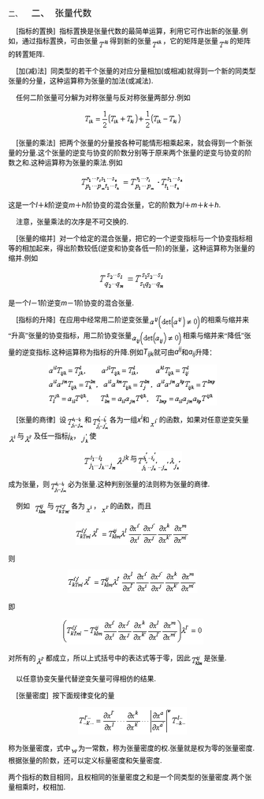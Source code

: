 <div class=Section1>
<p class=MsoNormal align=left style='margin-left:36.0pt;text-align:left;
text-indent:-36.0pt'><span lang=EN-US>二、<span style='font:7.0pt "Times New Roman"'>&nbsp;&nbsp;&nbsp;&nbsp;&nbsp;&nbsp;&nbsp;
</span></span><span lang=ZH-CN style='font-size:14.0pt;font-family:宋体_GB2312;
color:black'>二、</span><span lang=EN-US style='font-size:7.0pt;color:black'>&nbsp;&nbsp;&nbsp;
</span><span lang=ZH-CN style='font-size:14.0pt;font-family:宋体_GB2312;
color:black'>张量代数</span></p>
<p class=MsoNormal align=left style='text-align:left'><span lang=EN-US
style='color:black'>&nbsp;&nbsp;&nbsp; [</span><span lang=ZH-CN
style='font-family:宋体_GB2312;color:black'>指标的置换</span><span lang=EN-US
style='color:black'>]&nbsp; </span><span lang=ZH-CN style='font-family:宋体_GB2312;
color:black'>指标置换是张量代数的最简单运算，利用它可作出新的张量</span><span lang=EN-US
style='color:black'>.</span><span lang=ZH-CN style='font-family:宋体_GB2312;
color:black'>例如，通过指标置换，可由张量</span><sub><span lang=EN-US style='color:black'><img
width=24 height=20 src="res/17e9d95da129bdd93c34fb6cc6aaaa52_5620_files/image002.gif"
u1:shapes="_x0000_i1025" align=absmiddle></span></sub><span lang=ZH-CN
style='font-family:宋体_GB2312;color:black'>得到新的张量</span><sub><span lang=EN-US
style='color:black'><img width=24 height=20
src="res/17e9d95da129bdd93c34fb6cc6aaaa52_5620_files/image004.gif" u1:shapes="_x0000_i1026"
align=absmiddle></span></sub><span lang=ZH-CN style='font-family:宋体_GB2312;
color:black'>，它的矩阵是张量</span><sub><span lang=EN-US style='color:black'><img
width=24 height=20 src="res/17e9d95da129bdd93c34fb6cc6aaaa52_5620_files/image005.gif"
u1:shapes="_x0000_i1027" align=absmiddle></span></sub><span lang=ZH-CN
style='font-family:宋体_GB2312;color:black'>的矩阵的转置矩阵</span><span lang=EN-US
style='color:black'>.</span></p>
<p class=MsoNormal align=left style='text-align:left'><span lang=EN-US
style='color:black'>&nbsp;&nbsp;&nbsp; [</span><span lang=ZH-CN
style='font-family:宋体_GB2312;color:black'>加</span><span lang=EN-US
style='color:black'>(</span><span lang=ZH-CN style='font-family:宋体_GB2312;
color:black'>减</span><span lang=EN-US style='color:black'>)</span><span
lang=ZH-CN style='font-family:宋体_GB2312;color:black'>法</span><span lang=EN-US
style='color:black'>]&nbsp; </span><span lang=ZH-CN style='font-family:宋体_GB2312;
color:black'>同类型的若干个张量的对应分量相加</span><span lang=EN-US style='color:black'>(</span><span
lang=ZH-CN style='font-family:宋体_GB2312;color:black'>或相减</span><span
lang=EN-US style='color:black'>)</span><span lang=ZH-CN style='font-family:
宋体_GB2312;color:black'>就得到一个新的同类型张量的分量，这种运算称为张量的加法</span><span lang=EN-US
style='color:black'>(</span><span lang=ZH-CN style='font-family:宋体_GB2312;
color:black'>或减法</span><span lang=EN-US style='color:black'>).</span></p>
<p class=MsoNormal align=left style='text-align:left'><span lang=EN-US
style='color:black'>&nbsp;&nbsp;&nbsp; </span><span lang=ZH-CN
style='font-family:宋体_GB2312;color:black'>任何二阶张量可分解为对称张量与反对称张量两部分</span><span
lang=EN-US style='color:black'>.</span><span lang=ZH-CN style='font-family:
宋体_GB2312;color:black'>例如</span></p>
<p class=MsoNormal align=center style='text-align:center'><sub><span
lang=EN-US style='color:black'><img width=197 height=41
src="res/17e9d95da129bdd93c34fb6cc6aaaa52_5620_files/image007.gif" u1:shapes="_x0000_i1028"></span></sub></p>
<p class=MsoNormal align=left style='text-align:left'><span lang=EN-US
style='color:black'>&nbsp;&nbsp;&nbsp; [</span><span lang=ZH-CN
style='font-family:宋体_GB2312;color:black'>张量的乘法</span><span lang=EN-US
style='color:black'>]&nbsp; </span><span lang=ZH-CN style='font-family:宋体_GB2312;
color:black'>把两个张量的分量按各种可能情形相乘起来，就会得到一个新张量的分量</span><span lang=EN-US
style='color:black'>.</span><span lang=ZH-CN style='font-family:宋体_GB2312;
color:black'>这个张量的逆变与协变的阶数分别等于原来两个张量的逆变与协变的阶数之和</span><span lang=EN-US
style='color:black'>.</span><span lang=ZH-CN style='font-family:宋体_GB2312;
color:black'>这种运算称为张量的乘法</span><span lang=EN-US style='color:black'>.</span><span
lang=ZH-CN style='font-family:宋体_GB2312;color:black'>例如</span><span lang=EN-US
style='color:black'>&nbsp;&nbsp;&nbsp;&nbsp;&nbsp;&nbsp;&nbsp; </span></p>
<p class=MsoNormal align=center style='text-align:center'><sub><span
lang=EN-US style='color:black'><img width=213 height=35
src="res/17e9d95da129bdd93c34fb6cc6aaaa52_5620_files/image009.gif" u1:shapes="_x0000_i1029"></span></sub></p>
<p class=MsoNormal align=left style='text-align:left'><span lang=ZH-CN
style='font-family:宋体_GB2312;color:black'>这是一个</span><i><span lang=EN-US
style='color:black'>l</span></i><span lang=ZH-CN style='font-family:宋体_GB2312;
color:black'>＋</span><i><span lang=EN-US style='color:black'>k</span></i><span
lang=ZH-CN style='font-family:宋体_GB2312;color:black'>阶逆变</span><i><span
lang=EN-US style='color:black'>m</span></i><span lang=ZH-CN style='font-family:
宋体_GB2312;color:black'>＋</span><i><span lang=EN-US style='color:black'>h</span></i><span
lang=ZH-CN style='font-family:宋体_GB2312;color:black'>阶协变的混合张量，它的阶数为</span><i><span
lang=EN-US style='color:black'>l</span></i><span lang=ZH-CN style='font-family:
宋体_GB2312;color:black'>＋</span><i><span lang=EN-US style='color:black'>m</span></i><span
lang=ZH-CN style='font-family:宋体_GB2312;color:black'>＋</span><i><span
lang=EN-US style='color:black'>k</span></i><span lang=ZH-CN style='font-family:
宋体_GB2312;color:black'>＋</span><i><span lang=EN-US style='color:black'>h</span></i><span
lang=EN-US style='color:black'>.</span></p>
<p class=MsoNormal align=left style='text-align:left'><span lang=EN-US
style='color:black'>&nbsp;&nbsp;&nbsp; </span><span lang=ZH-CN
style='font-family:宋体_GB2312;color:black'>注意，张量乘法的次序是不可交换的</span><span
lang=EN-US style='color:black'>.</span></p>
<p class=MsoNormal align=left style='text-align:left'><span lang=EN-US
style='color:black'>&nbsp;&nbsp;&nbsp; [</span><span lang=ZH-CN
style='font-family:宋体_GB2312;color:black'>张量的缩并</span><span lang=EN-US
style='color:black'>]&nbsp; </span><span lang=ZH-CN style='font-family:宋体_GB2312;
color:black'>对一个给定的混合张量，把它的一个逆变指标与一个协变指标相等的相加起来，得出阶数较低</span><span lang=EN-US
style='color:black'>(</span><span lang=ZH-CN style='font-family:宋体_GB2312;
color:black'>逆变和协变各低一阶</span><span lang=EN-US style='color:black'>)</span><span
lang=ZH-CN style='font-family:宋体_GB2312;color:black'>的张量，这种运算称为张量的缩并</span><span
lang=EN-US style='color:black'>.</span><span lang=ZH-CN style='font-family:
宋体_GB2312;color:black'>例如</span></p>
<p class=MsoNormal align=center style='text-align:center'><sub><span
lang=EN-US style='color:black'><img width=136 height=40
src="res/17e9d95da129bdd93c34fb6cc6aaaa52_5620_files/image011.gif" u1:shapes="_x0000_i1039"></span></sub></p>
<p class=MsoNormal align=left style='text-align:left'><span lang=ZH-CN
style='font-family:宋体_GB2312;color:black'>是一个</span><i><span lang=EN-US
style='color:black'>l</span></i><span lang=ZH-CN style='font-family:宋体_GB2312;
color:black'>－</span><span lang=EN-US style='color:black'>1</span><span
lang=ZH-CN style='font-family:宋体_GB2312;color:black'>阶逆变</span><i><span
lang=EN-US style='color:black'>m</span></i><span lang=ZH-CN style='font-family:
宋体_GB2312;color:black'>－</span><span lang=EN-US style='color:black'>1</span><span
lang=ZH-CN style='font-family:宋体_GB2312;color:black'>阶协变的混合张量</span><span
lang=EN-US style='color:black'>.</span></p>
<p class=MsoNormal align=left style='text-align:left'><span lang=EN-US
style='color:black'>&nbsp;&nbsp;&nbsp; [</span><span lang=ZH-CN
style='font-family:宋体_GB2312;color:black'>指标的升降</span><span lang=EN-US
style='color:black'>]&nbsp; </span><span lang=ZH-CN style='font-family:宋体_GB2312;
color:black'>在应用中经常用二阶逆变张量</span><sub><span lang=EN-US style='color:black'><img
width=105 height=32 src="res/17e9d95da129bdd93c34fb6cc6aaaa52_5620_files/image013.gif"
u1:shapes="_x0000_i1040" align=absmiddle></span></sub><span lang=ZH-CN
style='font-family:宋体_GB2312;color:black'>的相乘与缩并来“升高”张量的协变指标，用二阶协变张量</span><sub><span
lang=EN-US style='color:black'><img width=104 height=32
src="res/17e9d95da129bdd93c34fb6cc6aaaa52_5620_files/image015.gif" u1:shapes="_x0000_i1041"
align=absmiddle></span></sub><span lang=ZH-CN style='font-family:宋体_GB2312;
color:black'>相乘与缩并来“降低”张量的逆变指标</span><span lang=EN-US style='color:black'>.</span><span
lang=ZH-CN style='font-family:宋体_GB2312;color:black'>这种运算称为指标的升降</span><span
lang=EN-US style='color:black'>.</span><span lang=ZH-CN style='font-family:
宋体_GB2312;color:black'>例如</span><i><span lang=EN-US style='color:black'>T<sub>ijk</sub></span></i><span
lang=ZH-CN style='font-family:宋体_GB2312;color:black'>就可由</span><i><span
lang=EN-US style='color:black'>a<sup>ij</sup></span></i><span lang=ZH-CN
style='font-family:宋体_GB2312;color:black'>和</span><i><span lang=EN-US
style='color:black'>a<sub>ij</sub></span></i><span lang=ZH-CN style='font-family:
宋体_GB2312;color:black'>升降：</span></p>
<p class=MsoNormal align=center style='text-align:center'><sub><span
lang=EN-US style='color:black'><img width=343 height=83
src="res/17e9d95da129bdd93c34fb6cc6aaaa52_5620_files/image017.gif" u1:shapes="_x0000_i1042"></span></sub></p>
<p class=MsoNormal align=left style='text-align:left'><span lang=EN-US
style='color:black'>&nbsp;&nbsp;&nbsp; [</span><span lang=ZH-CN
style='font-family:宋体_GB2312;color:black'>张量的商律</span><span lang=EN-US
style='color:black'>]&nbsp; </span><span lang=ZH-CN style='font-family:宋体_GB2312;
color:black'>设</span><sub><span lang=EN-US style='color:black'><img width=37
height=27 src="res/17e9d95da129bdd93c34fb6cc6aaaa52_5620_files/image019.gif"
u1:shapes="_x0000_i1043" align=absmiddle></span></sub><span lang=ZH-CN
style='font-family:宋体_GB2312;color:black'>和</span><sub><span lang=EN-US
style='color:black'><img width=37 height=32
src="res/17e9d95da129bdd93c34fb6cc6aaaa52_5620_files/image021.gif" u1:shapes="_x0000_i1044"
align=absmiddle></span></sub><span lang=ZH-CN style='font-family:宋体_GB2312;
color:black'>各为一组</span><i><span lang=EN-US style='color:black'>x<sup>i</sup></span></i><span
lang=ZH-CN style='font-family:宋体_GB2312;color:black'>和</span><sub><span
lang=EN-US style='color:black'><img width=20 height=23
src="res/17e9d95da129bdd93c34fb6cc6aaaa52_5620_files/image023.gif" u1:shapes="_x0000_i1045"
align=absmiddle></span></sub><span lang=ZH-CN style='font-family:宋体_GB2312;
color:black'>的函数，如果对任意逆变矢量</span><sub><span lang=EN-US style='color:black'><img
width=18 height=21 src="res/17e9d95da129bdd93c34fb6cc6aaaa52_5620_files/image025.gif"
u1:shapes="_x0000_i1046" align=absmiddle></span></sub><span lang=ZH-CN
style='font-family:宋体_GB2312;color:black'>与</span><sub><span lang=EN-US
style='color:black'><img width=20 height=21
src="res/17e9d95da129bdd93c34fb6cc6aaaa52_5620_files/image027.gif" u1:shapes="_x0000_i1047"
align=absmiddle></span></sub><span lang=ZH-CN style='font-family:宋体_GB2312;
color:black'>及任一指标</span><i><span lang=EN-US style='color:black'>j<sub>k</sub></span></i><span
lang=ZH-CN style='font-family:宋体_GB2312;color:black'>，</span><sub><span
lang=EN-US style='color:black'><img width=19 height=24
src="res/17e9d95da129bdd93c34fb6cc6aaaa52_5620_files/image029.gif" u1:shapes="_x0000_i1048"
align=absmiddle></span></sub><span lang=ZH-CN style='font-family:宋体_GB2312;
color:black'>使</span></p>
<p class=MsoNormal align=center style='text-align:center'><sub><span
lang=EN-US style='color:black'><img width=96 height=37
src="res/17e9d95da129bdd93c34fb6cc6aaaa52_5620_files/image031.gif" u1:shapes="_x0000_i1049"
align=absmiddle></span></sub><span lang=ZH-CN style='font-family:宋体_GB2312;
color:black'>与</span><sub><span lang=EN-US style='color:black'><img width=91
height=42 src="res/17e9d95da129bdd93c34fb6cc6aaaa52_5620_files/image033.gif"
u1:shapes="_x0000_i1050" align=absmiddle></span></sub></p>
<p class=MsoNormal align=left style='text-align:left'><span lang=ZH-CN
style='font-family:宋体_GB2312;color:black'>成为张量，则</span><sub><span lang=EN-US
style='color:black'><img width=37 height=27
src="res/17e9d95da129bdd93c34fb6cc6aaaa52_5620_files/image034.gif" u1:shapes="_x0000_i1051"
align=absmiddle></span></sub><span lang=ZH-CN style='font-family:宋体_GB2312;
color:black'>必为张量</span><span lang=EN-US style='color:black'>.</span><span
lang=ZH-CN style='font-family:宋体_GB2312;color:black'>这种判别张量的法则称为张量的商律</span><span
lang=EN-US style='color:black'>.</span></p>
<p class=MsoNormal align=left style='text-align:left'><span lang=EN-US
style='color:black'>&nbsp;&nbsp;&nbsp; </span><span lang=ZH-CN
style='font-family:宋体_GB2312;color:black'>例如</span><span lang=EN-US
style='color:black'>&nbsp; <sub><img width=27 height=24
src="res/17e9d95da129bdd93c34fb6cc6aaaa52_5620_files/image036.gif" u1:shapes="_x0000_i1052"
align=absmiddle></sub></span><span lang=ZH-CN style='font-family:宋体_GB2312;
color:black'>与</span><sub><span lang=EN-US style='color:black'><img width=35
height=24 src="res/17e9d95da129bdd93c34fb6cc6aaaa52_5620_files/image038.gif"
u1:shapes="_x0000_i1053" align=absmiddle></span></sub><span lang=ZH-CN
style='font-family:宋体_GB2312;color:black'>各为</span><sub><span lang=EN-US
style='color:black'><img width=17 height=20
src="res/17e9d95da129bdd93c34fb6cc6aaaa52_5620_files/image040.gif" u1:shapes="_x0000_i1054"
align=absmiddle></span></sub><span lang=ZH-CN style='font-family:宋体_GB2312;
color:black'>，</span><sub><span lang=EN-US style='color:black'><img width=20
height=20 src="res/17e9d95da129bdd93c34fb6cc6aaaa52_5620_files/image042.gif"
u1:shapes="_x0000_i1055" align=absmiddle></span></sub><span lang=ZH-CN
style='font-family:宋体_GB2312;color:black'>的函数，而且</span></p>
<p class=MsoNormal align=center style='text-align:center'><sub><span
lang=EN-US style='color:black'><img width=232 height=47
src="res/17e9d95da129bdd93c34fb6cc6aaaa52_5620_files/image044.gif" u1:shapes="_x0000_i1056"></span></sub></p>
<p class=MsoNormal align=left style='text-align:left'><span lang=ZH-CN
style='font-family:宋体_GB2312;color:black'>则</span></p>
<p class=MsoNormal align=center style='text-align:center'><sub><span
lang=EN-US style='color:black'><img width=264 height=47
src="res/17e9d95da129bdd93c34fb6cc6aaaa52_5620_files/image046.gif" u1:shapes="_x0000_i1057"></span></sub></p>
<p class=MsoNormal align=left style='text-align:left'><span lang=ZH-CN
style='font-family:宋体_GB2312;color:black'>即</span></p>
<p class=MsoNormal align=center style='text-align:center'><sub><span
lang=EN-US style='color:black'><img width=287 height=53
src="res/17e9d95da129bdd93c34fb6cc6aaaa52_5620_files/image048.gif" u1:shapes="_x0000_i1058"></span></sub></p>
<p class=MsoNormal align=left style='text-align:left'><span lang=ZH-CN
style='font-family:宋体_GB2312;color:black'>对所有的</span><sub><span lang=EN-US
style='color:black'><img width=20 height=21
src="res/17e9d95da129bdd93c34fb6cc6aaaa52_5620_files/image050.gif" u1:shapes="_x0000_i1059"
align=absmiddle></span></sub><span lang=ZH-CN style='font-family:宋体_GB2312;
color:black'>都成立，所以上式括号中的表达式等于零，因此</span><sub><span lang=EN-US
style='color:black'><img width=27 height=24
src="res/17e9d95da129bdd93c34fb6cc6aaaa52_5620_files/image052.gif" u1:shapes="_x0000_i1060"
align=absmiddle></span></sub><span lang=ZH-CN style='font-family:宋体_GB2312;
color:black'>是张量</span><span lang=EN-US style='color:black'>.</span></p>
<p class=MsoNormal align=left style='text-align:left'><span lang=EN-US
style='color:black'>&nbsp;&nbsp;&nbsp; </span><span lang=ZH-CN
style='font-family:宋体_GB2312;color:black'>以任意协变矢量代替逆变矢量可得相仿的结果</span><span
lang=EN-US style='color:black'>.</span></p>
<p class=MsoNormal align=left style='text-align:left'><span lang=EN-US
style='color:black'>&nbsp;&nbsp;&nbsp; [</span><span lang=ZH-CN
style='font-family:宋体_GB2312;color:black'>张量密度</span><span lang=EN-US
style='color:black'>]&nbsp; </span><span lang=ZH-CN style='font-family:宋体_GB2312;
color:black'>按下面规律变化的量</span></p>
<p class=MsoNormal align=center style='text-align:center'><sub><span
lang=EN-US style='color:black'><img width=220 height=56
src="res/17e9d95da129bdd93c34fb6cc6aaaa52_5620_files/image054.gif" u1:shapes="_x0000_i1061"></span></sub></p>
<p class=MsoNormal align=left style='text-align:left'><span lang=ZH-CN
style='font-family:宋体_GB2312;color:black'>称为张量密度，式中</span><sub><span
lang=EN-US style='color:black'><img width=16 height=15
src="res/17e9d95da129bdd93c34fb6cc6aaaa52_5620_files/image056.gif" u1:shapes="_x0000_i1062"
align=absmiddle></span></sub><span lang=ZH-CN style='font-family:宋体_GB2312;
color:black'>为一常数，称为张量密度的权</span><span lang=EN-US style='color:black'>.</span><span
lang=ZH-CN style='font-family:宋体_GB2312;color:black'>张量就是权为零的张量密度</span><span
lang=EN-US style='color:black'>.</span><span lang=ZH-CN style='font-family:
宋体_GB2312;color:black'>根据张量的阶数，还可以定义标量密度和矢量密度</span><span lang=EN-US
style='color:black'>.</span></p>
<p class=MsoNormal align=left style='text-align:left'><span lang=ZH-CN
style='font-family:宋体_GB2312;color:black'>两个指标的数目相同，且权相同的张量密度之和是一个同类型的张量密度</span><span
lang=EN-US style='color:black'>.</span><span lang=ZH-CN style='font-family:
宋体_GB2312;color:black'>两个张量相乘时，权相加</span><span lang=EN-US style='color:black'>.</span></p>
</div>
